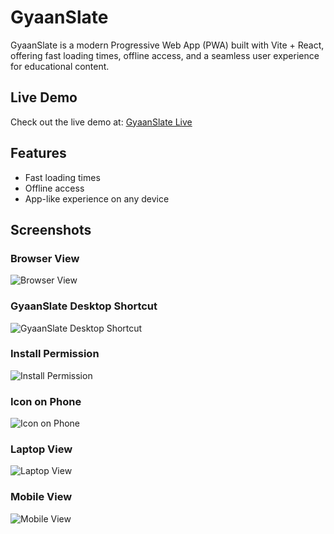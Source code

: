 # GyaanSlate

GyaanSlate is a modern Progressive Web App (PWA) built with Vite + React, offering fast loading times, offline access, and a seamless user experience for educational content.

## Live Demo

Check out the live demo at: [GyaanSlate Live](https://gyann-slate.vercel.app/)

## Features

- Fast loading times
- Offline access
- App-like experience on any device

## Screenshots

### Browser View
![Browser View](./livedemoimages/browser.png)

### GyaanSlate Desktop Shortcut
![GyaanSlate Desktop Shortcut](./livedemoimages/GyannSlateDesktopShortcut.png)

### Install Permission
![Install Permission](./livedemoimages/installpermission.jpeg)

### Icon on Phone
![Icon on Phone](./livedemoimages/iocnonphone.jpeg)

### Laptop View
![Laptop View](./livedemoimages/laptop.png)

### Mobile View
![Mobile View](./livedemoimages/mobile.png)
